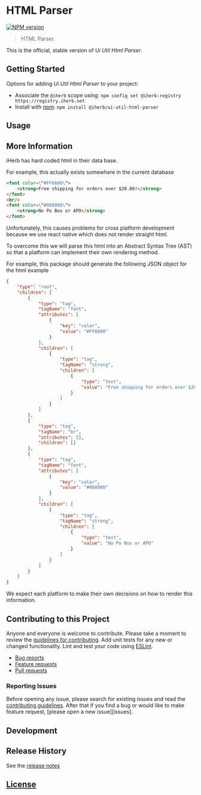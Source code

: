 # HTML Parser

[![NPM version][npm-image]][npm-url]

> HTML Parser.

This is the official, stable version of _Ui Util Html Parser_.

## Getting Started

Options for adding _Ui Util Html Parser_ to your project:

- Associate the `@iherb` scope using: `npm config set @iherb:registry https://registry.iherb.net`
- Install with [npm](https://npmjs.org/): `npm install @iherb/ui-util-html-parser`

## Usage

## More Information

iHerb has hard coded html in their data base.

For example, this actually exists somewhere in the current database

```html
<font color=\"#FF6600\">
    <strong>Free shipping for orders over $20.00!</strong> 
</font> 
<br/>
<font color=\"#008000\">
    <strong>No Po Box or APO</strong>
</font>
```

Unfortunately, this causes problems for cross platform development because we use react native which does not render straight html.

To overcome this we will parse this html into an Abstract Syntax Tree (AST) so that a platform can implement their own rendering method. 

For example, this package should generate the following JSON object for the html example

```json
{
    "type": "root",
    "children": [
        {
            "type": "tag",
            "tagName": "font",
            "attributes": [
                {
                    "key": "color",
                    "value": "#FF6600"
                }
            ],
            "children": [
                {
                    "type": "tag",
                    "tagName": "strong",
                    "children": [
                        {
                            "type": "text",
                            "value": "Free shipping for orders over $20.00!"
                        }
                    ]
                }
            ]
        },
        {
            "type": "tag",
            "tagName": "br",
            "attributes": [],
            "children": []
        },
        {
            "type": "tag",
            "tagName": "font",
            "attributes": [
                {
                    "key": "color",
                    "value": "#008000" 
                }
            ],
            "children": [
                {
                    "type": "tag",
                    "tagName": "strong",
                    "children": [
                        {
                            "type": "text",
                            "value": "No Po Box or APO"
                        }
                    ]
                }
            ]
        }
    ]
}
```

We expect each platform to make their own decisions on how to render this information.

## Contributing to this Project

Anyone and everyone is welcome to contribute. Please take a moment to review the [guidelines for contributing](CONTRIBUTING.md). Add unit tests for any new or changed functionality. Lint and test your code using [ESLint][eslint-www].

- [Bug reports](CONTRIBUTING.md#bugs)
- [Feature requests](CONTRIBUTING.md#features)
- [Pull requests](CONTRIBUTING.md#pull-requests)

### Reporting Issues

Before opening any issue, please search for existing issues and read the [contributing guidelines](CONTRIBUTING.md). After that if you find a bug or would like to make feature request, [please open a new issue][issues].

## Development

## Release History

See the [release notes](CHANGELOG.md)

## [License](LICENSE.md)

[eslint-www]: http://www.eslint.org
[npm-url]: https://npm.iherb.net/package/@iherb/ui-util-html-parser
[npm-image]: https://shields.iherb.net/npm/v/@iherb/ui-util-html-parser.svg
